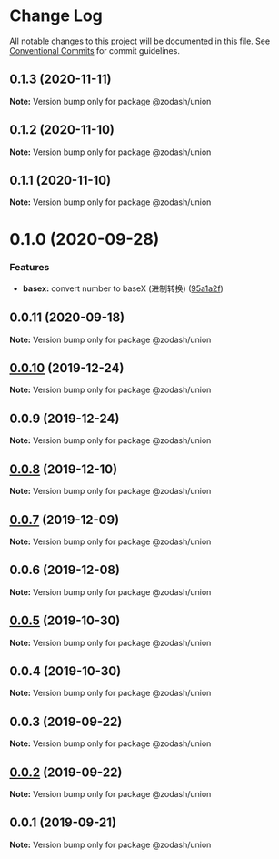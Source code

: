 # Change Log

All notable changes to this project will be documented in this file.
See [Conventional Commits](https://conventionalcommits.org) for commit guidelines.

## 0.1.3 (2020-11-11)

**Note:** Version bump only for package @zodash/union





## 0.1.2 (2020-11-10)

**Note:** Version bump only for package @zodash/union





## 0.1.1 (2020-11-10)

**Note:** Version bump only for package @zodash/union





# 0.1.0 (2020-09-28)


### Features

* **basex:** convert number to baseX (进制转换) ([95a1a2f](https://github.com/zcorky/zodash/commit/95a1a2f361d73de5caa3b8e297c1643e97e40983))





## 0.0.11 (2020-09-18)

**Note:** Version bump only for package @zodash/union





## [0.0.10](https://github.com/zcorky/zodash/compare/@zodash/union@0.0.9...@zodash/union@0.0.10) (2019-12-24)

**Note:** Version bump only for package @zodash/union





## 0.0.9 (2019-12-24)

**Note:** Version bump only for package @zodash/union





## [0.0.8](https://github.com/zcorky/zodash/compare/@zodash/union@0.0.7...@zodash/union@0.0.8) (2019-12-10)

**Note:** Version bump only for package @zodash/union





## [0.0.7](https://github.com/zcorky/zodash/compare/@zodash/union@0.0.6...@zodash/union@0.0.7) (2019-12-09)

**Note:** Version bump only for package @zodash/union





## 0.0.6 (2019-12-08)

**Note:** Version bump only for package @zodash/union





## [0.0.5](https://github.com/zcorky/zodash/compare/@zodash/union@0.0.4...@zodash/union@0.0.5) (2019-10-30)

**Note:** Version bump only for package @zodash/union





## 0.0.4 (2019-10-30)

**Note:** Version bump only for package @zodash/union





## 0.0.3 (2019-09-22)

**Note:** Version bump only for package @zodash/union





## [0.0.2](https://github.com/zcorky/zodash/compare/@zodash/union@0.0.1...@zodash/union@0.0.2) (2019-09-22)

**Note:** Version bump only for package @zodash/union





## 0.0.1 (2019-09-21)

**Note:** Version bump only for package @zodash/union
